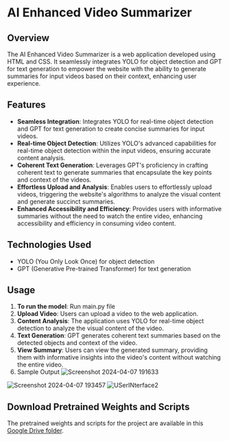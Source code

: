 # AI Enhanced Video Summarizer

## Overview

The AI Enhanced Video Summarizer is a web application developed using HTML and CSS. It seamlessly integrates YOLO for object detection and GPT for text generation to empower the website with the ability to generate summaries for input videos based on their context, enhancing user experience.

## Features

- **Seamless Integration**: Integrates YOLO for real-time object detection and GPT for text generation to create concise summaries for input videos.
- **Real-time Object Detection**: Utilizes YOLO's advanced capabilities for real-time object detection within the input videos, ensuring accurate content analysis.
- **Coherent Text Generation**: Leverages GPT's proficiency in crafting coherent text to generate summaries that encapsulate the key points and context of the videos.
- **Effortless Upload and Analysis**: Enables users to effortlessly upload videos, triggering the website's algorithms to analyze the visual content and generate succinct summaries.
- **Enhanced Accessibility and Efficiency**: Provides users with informative summaries without the need to watch the entire video, enhancing accessibility and efficiency in consuming video content.

## Technologies Used

- YOLO (You Only Look Once) for object detection
- GPT (Generative Pre-trained Transformer) for text generation

## Usage
1. **To run the model**: Run main.py file
1. **Upload Video**: Users can upload a video to the web application.
2. **Content Analysis**: The application uses YOLO for real-time object detection to analyze the visual content of the video.
3. **Text Generation**: GPT generates coherent text summaries based on the detected objects and context of the video.
4. **View Summary**: Users can view the generated summary, providing them with informative insights into the video's content without watching the entire video.
5. Sample Output
![Screenshot 2024-04-07 191633](https://github.com/user-attachments/assets/3bfc0ded-c05a-4c64-8b7c-64386744702d)


![Screenshot 2024-04-07 193457](https://github.com/user-attachments/assets/4d7f38d9-91ee-429f-b6fd-25ac1be02fbd)
![USerINterface2](https://github.com/user-attachments/assets/f3e1af18-57b1-45a2-a4d7-d0ad566f1220)

## Download Pretrained Weights and Scripts

The pretrained weights and scripts for the project are available in this [Google Drive folder](https://drive.google.com/drive/folders/1Yz81Wwl5aY8y6fZiqwzlbOHgKXFrrYJ7?usp=drive_link).

